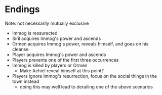 # Endings
Note: not necessarily mutually exclusive

- Immog is ressurected
- Siril acquires Immog's power and ascends
- Ormen acquires Immog's power, reveals himself, and goes on his cleanse
- Player acquires Immog's power and ascends
- Players prevents one of the first three occurrences
- Immog is killed by players or Ormen
  - Make Achiel reveal himself at this point?
- Players ignore Immog's resurrection, focus on the social things in the town instead
  - doing this may well lead to derailing one of the above scenarios
